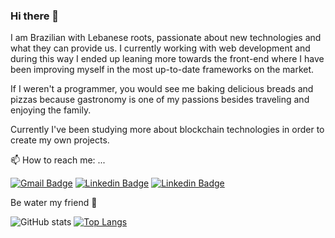 ### Hi there 👋

I am Brazilian with Lebanese roots, passionate about new technologies and what they can provide us. I currently working with web development and during this way I ended up leaning more towards the front-end where I have been improving myself in the most up-to-date frameworks on the market. 

If I weren't a programmer, you would see me baking delicious breads and pizzas because gastronomy is one of my passions besides traveling and enjoying the family. 

Currently I've been studying more about blockchain technologies in order to create my own projects.

📫 How to reach me: ...

[![Gmail Badge](https://img.shields.io/badge/-amir.zahlan@gmail.com-c14438?style=flat-square&logo=Gmail&logoColor=white&link=mailto:amir.zahlan@gmail.com)](mailto:amir.zahlan@gmail.com) [![Linkedin Badge](https://img.shields.io/badge/-Amir_Zahlan-blue?style=flat-square&logo=Linkedin&logoColor=white&link=https://www.linkedin.com/in/amirzahlan/)](https://www.linkedin.com/in/amirzahlan/) [![Linkedin Badge](https://img.shields.io/badge/-Amir_Zahlan-3399ff?style=flat-square&logo=Twitter&logoColor=white&link=https://twitter.com/amirzln)](https://twitter.com/amirzln)

Be water my friend :leaves:	


<!--
**amimaro/amimaro** is a ✨ _special_ ✨ repository because its `README.md` (this file) appears on your GitHub profile.

Here are some ideas to get you started:

- 🔭 I’m currently working on ...
- 🌱 I’m currently learning ...
- 👯 I’m looking to collaborate on ...
- 🤔 I’m looking for help with ...
- 💬 Ask me about ...
- 📫 How to reach me: ...
- 😄 Pronouns: ...
- ⚡ Fun fact: ...
-->

![GitHub stats](https://github-readme-stats.vercel.app/api?username=amimaro&count_private=true&show_icons=true&theme=tokyonight)
[![Top Langs](https://github-readme-stats.vercel.app/api/top-langs/?username=amimaro&layout=compact&theme=tokyonight&hide=jupyter%20notebook,php)](https://github.com/anuraghazra/github-readme-stats)
